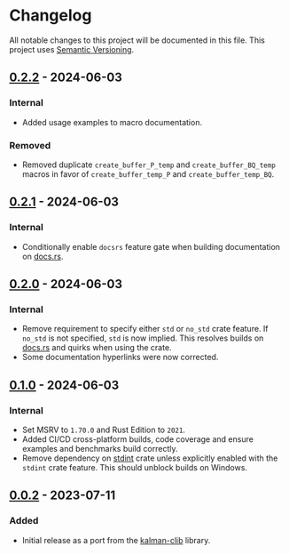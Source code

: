 # Changelog

All notable changes to this project will be documented in this file.
This project uses [Semantic Versioning](https://semver.org/spec/v2.0.0.html).

## [0.2.2] - 2024-06-03

[0.2.2]: https://github.com/sunsided/minikalman-rs/releases/tag/v0.2.2

### Internal

- Added usage examples to macro documentation.

### Removed

- Removed duplicate `create_buffer_P_temp` and `create_buffer_BQ_temp` macros in favor of `create_buffer_temp_P`
  and `create_buffer_temp_BQ`.

## [0.2.1] - 2024-06-03

[0.2.1]: https://github.com/sunsided/minikalman-rs/releases/tag/v0.2.1

### Internal

- Conditionally enable `docsrs` feature gate when building documentation on [docs.rs](https://docs.rs/crate/minikalman).

## [0.2.0] - 2024-06-03

[0.2.0]: https://github.com/sunsided/minikalman-rs/releases/tag/v0.2.0

### Internal

- Remove requirement to specify either `std` or `no_std` crate feature. If `no_std` is not specified,
  `std` is now implied. This resolves builds on [docs.rs](https://docs.rs/crate/minikalman) and quirks when
  using the crate.
- Some documentation hyperlinks were now corrected.

## [0.1.0] - 2024-06-03

[0.1.0]: https://github.com/sunsided/minikalman-rs/releases/tag/v0.1.0

### Internal

- Set MSRV to `1.70.0` and Rust Edition to `2021`.
- Added CI/CD cross-platform builds, code coverage and ensure examples and benchmarks build correctly.
- Remove dependency on [stdint](https://github.com/sunsided/stdint-rs) crate unless explicitly enabled with the
  `stdint` crate feature. This should unblock builds on Windows. 
  
## [0.0.2] - 2023-07-11

[0.0.2]: https://github.com/sunsided/minikalman-rs/releases/tag/0.0.2

### Added

- Initial release as a port from the [kalman-clib](https://github.com/sunsided/kalman-clib/) library.
